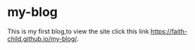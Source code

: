 # my-blog

This is my first blog,to view the site click this link https://faith-child.github.io/my-blog/.

